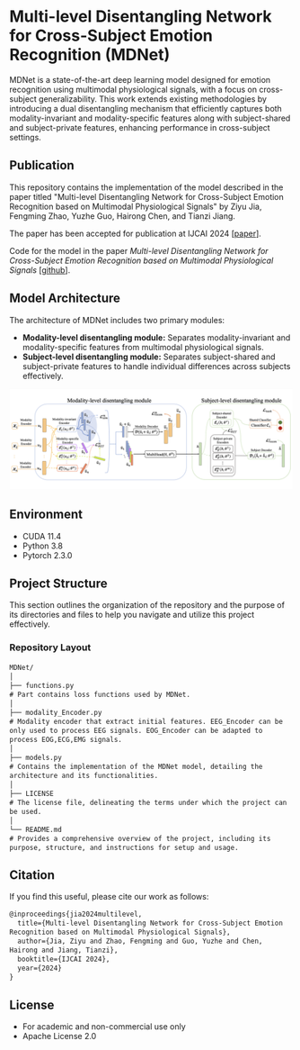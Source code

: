 # Multi-level Disentangling Network for Cross-Subject Emotion Recognition (MDNet)

MDNet is a state-of-the-art deep learning model designed for emotion recognition using multimodal physiological signals, with a focus on cross-subject generalizability. This work extends existing methodologies by introducing a dual disentangling mechanism that efficiently captures both modality-invariant and modality-specific features along with subject-shared and subject-private features, enhancing performance in cross-subject settings.



## Publication

This repository contains the implementation of the model described in the paper titled "Multi-level Disentangling Network for Cross-Subject Emotion Recognition based on Multimodal Physiological Signals" by Ziyu Jia, Fengming Zhao, Yuzhe Guo, Hairong Chen, and Tianzi Jiang. 

The paper has been accepted for publication at IJCAI 2024 [[paper](https://www.ijcai.org/proceedings/2024/0340.pdf)].

Code for the model in the paper *Multi-level Disentangling Network for Cross-Subject Emotion Recognition based on Multimodal Physiological Signals* [[github](https://github.com/hairongChenDavid/MDNet)].



## Model Architecture

The architecture of MDNet includes two primary modules:
- **Modality-level disentangling module:** Separates modality-invariant and modality-specific features from multimodal physiological signals.
- **Subject-level disentangling module:** Separates subject-shared and subject-private features to handle individual differences across subjects effectively.


<div align="center">
<img src="./img/mdnet_model_architecture.png" alt="MDNet Architecture" style="zoom: 60%;" />
</div>


## Environment

* CUDA 11.4
* Python 3.8
* Pytorch 2.3.0


## Project Structure

This section outlines the organization of the repository and the purpose of its directories and files to help you navigate and utilize this project effectively.

### Repository Layout

```plaintext
MDNet/
│
├── functions.py
# Part contains loss functions used by MDNet. 
│
├── modality_Encoder.py
# Modality encoder that extract initial features. EEG_Encoder can be  only used to process EEG signals. EOG_Encoder can be adapted to process EOG,ECG,EMG signals.
│
├── models.py                
# Contains the implementation of the MDNet model, detailing the architecture and its functionalities.
│
├── LICENSE                    
# The license file, delineating the terms under which the project can be used.
│
└── README.md                   
# Provides a comprehensive overview of the project, including its purpose, structure, and instructions for setup and usage.
```


## Citation

If you find this useful, please cite our work as follows:

    @inproceedings{jia2024multilevel,
      title={Multi-level Disentangling Network for Cross-Subject Emotion Recognition based on Multimodal Physiological Signals},
      author={Jia, Ziyu and Zhao, Fengming and Guo, Yuzhe and Chen, Hairong and Jiang, Tianzi},
      booktitle={IJCAI 2024},
      year={2024}
    }



## License

- For academic and non-commercial use only
- Apache License 2.0
